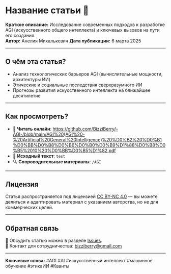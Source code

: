 # Название статьи 📝

**Краткое описание:** Исследование современных подходов к разработке AGI (искусственного общего интеллекта) и ключевых вызовов на пути его создания.  
**Автор:** Анелия Михалькевич
**Дата публикации:** 6 марта 2025 

---

## О чём эта статья?
- Анализ технологических барьеров AGI (вычислительные мощности, архитектуры ИИ)
- Этические и социальные последствия сверхразумного ИИ
- Прогнозы развития искусственного интеллекта на ближайшее десятилетие

---

## Как просмотреть?
- 📄 **Читать онлайн**: https://github.com/BizziBerry/-AGI-/blob/main/AGI%20(AGI%20-%20Artificial%20General%20Intelligence)%20%D0%B2%20%D0%B1%D0%BB%D0%B8%D0%B6%D0%B0%D0%B9%D1%88%D0%B8%D0%B5%2010%20%D0%BB%D0%B5%D1%82.pdf
- 📂 **Исходный текст**: `test`
- 🔍 **Сопроводительные материалы**:  `/AGI`

---

## Лицензия
Статья распространяется под лицензией [CC BY-NC 4.0](LICENSE) — вы можете делиться и адаптировать материал с указанием авторства, но не для коммерческих целей.

---

## Обратная связь
💬 Обсудить статью можно в разделе [Issues](https://github.com/ваш-логин/название-репозитория/issues).  
📧 Контакт для сотрудничества: bizziberry@gmail.com

---

**Ключевые слова:** #AGI #AI #искусственный интеллект #машинное обучение #этикаИИ #Кванты
